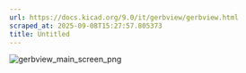 ```yaml
---
url: https://docs.kicad.org/9.0/it/gerbview/gerbview.html
scraped_at: 2025-09-08T15:27:57.805373
title: Untitled
---
```


![gerbview_main_screen_png](images/gerbview_main_screen.png)

